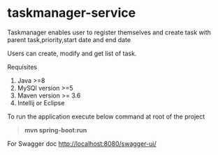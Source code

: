 # taskmanager-service

Taskmanager enables user to register themselves  and create task with parent task,priority,start date and end date

Users can create, modify and get list of task.

Requisites
1. Java >=8
2. MySQl version >=5
3. Maven version >= 3.6
4. Intellij or Eclipse

To run the application execute below command at root of the project
> **mvn spring-boot:run**

For Swagger doc
[http://localhost:8080/swagger-ui/](http://localhost:8080/swagger-ui/)

